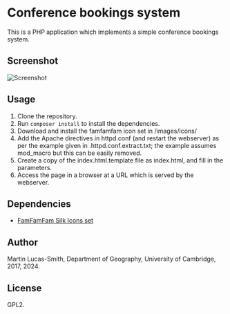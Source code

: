 Conference bookings system
=========================

This is a PHP application which implements a simple conference bookings system.


Screenshot
----------

![Screenshot](screenshot.png)


Usage
-----

1. Clone the repository.
2. Run `composer install` to install the dependencies.
3. Download and install the famfamfam icon set in /images/icons/
4. Add the Apache directives in httpd.conf (and restart the webserver) as per the example given in .httpd.conf.extract.txt; the example assumes mod_macro but this can be easily removed.
5. Create a copy of the index.html.template file as index.html, and fill in the parameters.
6. Access the page in a browser at a URL which is served by the webserver.


Dependencies
------------

* [FamFamFam Silk Icons set](http://www.famfamfam.com/lab/icons/silk/)


Author
------

Martin Lucas-Smith, Department of Geography, University of Cambridge, 2017, 2024.


License
-------

GPL2.


